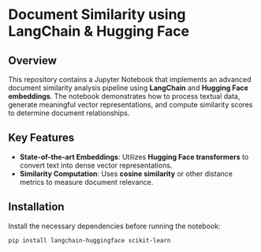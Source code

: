 # Document Similarity using LangChain & Hugging Face

## Overview
This repository contains a Jupyter Notebook that implements an advanced document similarity analysis pipeline using **LangChain** and **Hugging Face embeddings**. The notebook demonstrates how to process textual data, generate meaningful vector representations, and compute similarity scores to determine document relationships.

## Key Features
- **State-of-the-art Embeddings**: Utilizes **Hugging Face transformers** to convert text into dense vector representations.
- **Similarity Computation**: Uses **cosine similarity** or other distance metrics to measure document relevance.

## Installation
Install the necessary dependencies before running the notebook:

```sh
pip install langchain-huggingface scikit-learn
